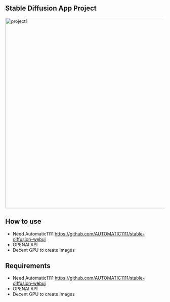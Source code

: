 ## Stable Diffusion App Project
<img width="600" alt="project1" src="https://github.com/vartanc1/AI_Project/assets/66882365/7ca26c8c-282b-4909-9e18-0b0fc42a3d09">



## How to use
- Need Automatic1111 https://github.com/AUTOMATIC1111/stable-diffusion-webui
- OPENAI API 
- Decent GPU to create Images

## Requirements  
- Need Automatic1111 https://github.com/AUTOMATIC1111/stable-diffusion-webui
- OPENAI API 
- Decent GPU to create Images

